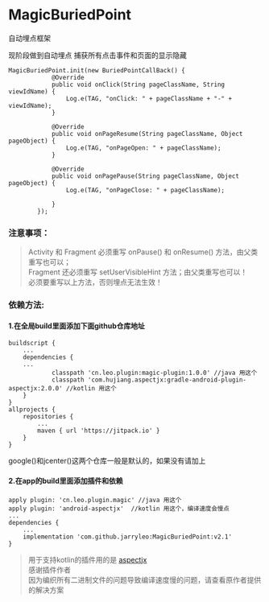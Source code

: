 # MagicBuriedPoint
自动埋点框架

现阶段做到自动埋点 捕获所有点击事件和页面的显示隐藏

```
MagicBuriedPoint.init(new BuriedPointCallBack() {
            @Override
            public void onClick(String pageClassName, String viewIdName) {
                Log.e(TAG, "onClick: " + pageClassName + "-" + viewIdName);
            }

            @Override
            public void onPageResume(String pageClassName, Object pageObject) {
                Log.e(TAG, "onPageOpen: " + pageClassName);
            }

            @Override
            public void onPagePause(String pageClassName, Object pageObject) {
                Log.e(TAG, "onPageClose: " + pageClassName);

            }
        });
```

### 注意事项：

> Activity 和 Fragment 必须重写 onPause() 和 onResume() 方法，由父类重写也可以；         
> Fragment 还必须重写 setUserVisibleHint 方法；由父类重写也可以！         
> 必须要重写以上方法，否则埋点无法生效！        

### 依赖方法:

#### 1.在全局build里面添加下面github仓库地址

```
buildscript {
    ...
    dependencies {
	...
            classpath 'cn.leo.plugin:magic-plugin:1.0.0' //java 用这个
            classpath 'com.hujiang.aspectjx:gradle-android-plugin-aspectjx:2.0.0' //kotlin 用这个
    }
}
allprojects {
	repositories {
		...
		maven { url 'https://jitpack.io' }
	}
}
```
google()和jcenter()这两个仓库一般是默认的，如果没有请加上

#### 2.在app的build里面添加插件和依赖
```
apply plugin: 'cn.leo.plugin.magic' //java 用这个
apply plugin: 'android-aspectjx'  //kotlin 用这个，编译速度会慢点
...
dependencies {
	...
	implementation 'com.github.jarryleo:MagicBuriedPoint:v2.1'
}
```


> 用于支持kotlin的插件用的是 [aspectjx](https://github.com/HujiangTechnology/gradle_plugin_android_aspectjx)   
> 感谢插件作者    
> 因为编织所有二进制文件的问题导致编译速度慢的问题，请查看原作者提供的解决方案
